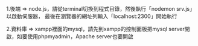 1.後端 => node.js，請從terminal切換到程式目錄，然後執行「nodemon srv.js」以啟動伺服器，
最後在瀏覽器的網址列輸入「localhost:2300」開始執行

2.資料庫 => xampp裡面的mysql，請先到xampp的控制面板把mysql server開啟，如要使用phpmyadmin，Apache server也要開啟